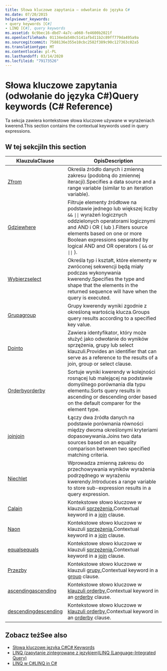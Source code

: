 ```yaml
---
title: Słowa kluczowe zapytania — odwołanie do języka C#
ms.date: 07/20/2015
helpviewer_keywords:
- query keywords [C#]
- LINQ [C#], query keywords
ms.assetid: 6c9bec16-dbd7-4a7c-a060-fe4600b2021f
ms.openlocfilehash: 01134eda540c5141afbd11b2c89ff779da495a9a
ms.sourcegitcommit: 7588136e355e10cbc2582f389c90c127363c02a5
ms.translationtype: MT
ms.contentlocale: pl-PL
ms.lasthandoff: 03/14/2020
ms.locfileid: "79173526"
---
```

# <a name="query-keywords-c-reference"></a><span data-ttu-id="0cf81-102">Słowa kluczowe zapytania (odwołanie do języka C#)</span><span class="sxs-lookup"><span data-stu-id="0cf81-102">Query keywords (C# Reference)</span></span>

<span data-ttu-id="0cf81-103">Ta sekcja zawiera kontekstowe słowa kluczowe używane w wyrażeniach kwerend.</span><span class="sxs-lookup"><span data-stu-id="0cf81-103">This section contains the contextual keywords used in query expressions.</span></span>

## <a name="in-this-section"></a><span data-ttu-id="0cf81-104">W tej sekcji</span><span class="sxs-lookup"><span data-stu-id="0cf81-104">In this section</span></span>

|<span data-ttu-id="0cf81-105">Klauzula</span><span class="sxs-lookup"><span data-stu-id="0cf81-105">Clause</span></span>|<span data-ttu-id="0cf81-106">Opis</span><span class="sxs-lookup"><span data-stu-id="0cf81-106">Description</span></span>|
|------------|-----------------|
|[<span data-ttu-id="0cf81-107">Z</span><span class="sxs-lookup"><span data-stu-id="0cf81-107">from</span></span>](from-clause.md)|<span data-ttu-id="0cf81-108">Określa źródło danych i zmienną zakresu (podobną do zmiennej iteracji).</span><span class="sxs-lookup"><span data-stu-id="0cf81-108">Specifies a data source and a range variable (similar to an iteration variable).</span></span>|
|[<span data-ttu-id="0cf81-109">Gdzie</span><span class="sxs-lookup"><span data-stu-id="0cf81-109">where</span></span>](where-clause.md)|<span data-ttu-id="0cf81-110">Filtruje elementy źródłowe na podstawie jednego lub większej liczby `&&` <code>&#124;&#124;</code> wyrażeń logicznych oddzielonych operatorami logicznymi and AND i OR ( lub ).</span><span class="sxs-lookup"><span data-stu-id="0cf81-110">Filters source elements based on one or more Boolean expressions separated by logical AND and OR operators ( `&&` or <code>&#124;&#124;</code> ).</span></span>|
|[<span data-ttu-id="0cf81-111">Wybierz</span><span class="sxs-lookup"><span data-stu-id="0cf81-111">select</span></span>](select-clause.md)|<span data-ttu-id="0cf81-112">Określa typ i kształt, które elementy w zwróconej sekwencji będą miały podczas wykonywania kwerendy.</span><span class="sxs-lookup"><span data-stu-id="0cf81-112">Specifies the type and shape that the elements in the returned sequence will have when the query is executed.</span></span>|
|[<span data-ttu-id="0cf81-113">Grupa</span><span class="sxs-lookup"><span data-stu-id="0cf81-113">group</span></span>](group-clause.md)|<span data-ttu-id="0cf81-114">Grupy kwerendy wyniki zgodnie z określoną wartością klucza.</span><span class="sxs-lookup"><span data-stu-id="0cf81-114">Groups query results according to a specified key value.</span></span>|
|[<span data-ttu-id="0cf81-115">Do</span><span class="sxs-lookup"><span data-stu-id="0cf81-115">into</span></span>](into.md)|<span data-ttu-id="0cf81-116">Zawiera identyfikator, który może służyć jako odwołanie do wyników sprzężenia, grupy lub select klauzuli.</span><span class="sxs-lookup"><span data-stu-id="0cf81-116">Provides an identifier that can serve as a reference to the results of a join, group or select clause.</span></span>|
|[<span data-ttu-id="0cf81-117">Orderby</span><span class="sxs-lookup"><span data-stu-id="0cf81-117">orderby</span></span>](orderby-clause.md)|<span data-ttu-id="0cf81-118">Sortuje wyniki kwerendy w kolejności rosnącej lub malejącej na podstawie domyślnego porównania dla typu elementu.</span><span class="sxs-lookup"><span data-stu-id="0cf81-118">Sorts query results in ascending or descending order based on the default comparer for the element type.</span></span>|
|[<span data-ttu-id="0cf81-119">join</span><span class="sxs-lookup"><span data-stu-id="0cf81-119">join</span></span>](join-clause.md)|<span data-ttu-id="0cf81-120">Łączy dwa źródła danych na podstawie porównania równości między dwoma określonymi kryteriami dopasowywania.</span><span class="sxs-lookup"><span data-stu-id="0cf81-120">Joins two data sources based on an equality comparison between two specified matching criteria.</span></span>|
|[<span data-ttu-id="0cf81-121">Niech</span><span class="sxs-lookup"><span data-stu-id="0cf81-121">let</span></span>](let-clause.md)|<span data-ttu-id="0cf81-122">Wprowadza zmienną zakresu do przechowywania wyników wyrażenia podrzędnego w wyrażeniu kwerendy.</span><span class="sxs-lookup"><span data-stu-id="0cf81-122">Introduces a range variable to store sub-expression results in a query expression.</span></span>|
|[<span data-ttu-id="0cf81-123">Cala</span><span class="sxs-lookup"><span data-stu-id="0cf81-123">in</span></span>](in.md)|<span data-ttu-id="0cf81-124">Kontekstowe słowo kluczowe w klauzuli [sprzężenia.](join-clause.md)</span><span class="sxs-lookup"><span data-stu-id="0cf81-124">Contextual keyword in a [join](join-clause.md) clause.</span></span>|
|[<span data-ttu-id="0cf81-125">Na</span><span class="sxs-lookup"><span data-stu-id="0cf81-125">on</span></span>](on.md)|<span data-ttu-id="0cf81-126">Kontekstowe słowo kluczowe w klauzuli [sprzężenia.](join-clause.md)</span><span class="sxs-lookup"><span data-stu-id="0cf81-126">Contextual keyword in a [join](join-clause.md) clause.</span></span>|
|[<span data-ttu-id="0cf81-127">equals</span><span class="sxs-lookup"><span data-stu-id="0cf81-127">equals</span></span>](equals.md)|<span data-ttu-id="0cf81-128">Kontekstowe słowo kluczowe w klauzuli [sprzężenia.](join-clause.md)</span><span class="sxs-lookup"><span data-stu-id="0cf81-128">Contextual keyword in a [join](join-clause.md) clause.</span></span>|
|[<span data-ttu-id="0cf81-129">Przez</span><span class="sxs-lookup"><span data-stu-id="0cf81-129">by</span></span>](by.md)|<span data-ttu-id="0cf81-130">Kontekstowe słowo kluczowe w klauzuli [grupy.](group-clause.md)</span><span class="sxs-lookup"><span data-stu-id="0cf81-130">Contextual keyword in a [group](group-clause.md) clause.</span></span>|
|[<span data-ttu-id="0cf81-131">ascending</span><span class="sxs-lookup"><span data-stu-id="0cf81-131">ascending</span></span>](ascending.md)|<span data-ttu-id="0cf81-132">Kontekstowe słowo kluczowe w [klauzuli orderby.](orderby-clause.md)</span><span class="sxs-lookup"><span data-stu-id="0cf81-132">Contextual keyword in an [orderby](orderby-clause.md) clause.</span></span>|
|[<span data-ttu-id="0cf81-133">descending</span><span class="sxs-lookup"><span data-stu-id="0cf81-133">descending</span></span>](descending.md)|<span data-ttu-id="0cf81-134">Kontekstowe słowo kluczowe w [klauzuli orderby.](orderby-clause.md)</span><span class="sxs-lookup"><span data-stu-id="0cf81-134">Contextual keyword in an [orderby](orderby-clause.md) clause.</span></span>|

## <a name="see-also"></a><span data-ttu-id="0cf81-135">Zobacz też</span><span class="sxs-lookup"><span data-stu-id="0cf81-135">See also</span></span>

- [<span data-ttu-id="0cf81-136">Słowa kluczowe języka C#</span><span class="sxs-lookup"><span data-stu-id="0cf81-136">C# Keywords</span></span>](index.md)
- [<span data-ttu-id="0cf81-137">LINQ (zapytanie zintegrowane z językiem)</span><span class="sxs-lookup"><span data-stu-id="0cf81-137">LINQ (Language-Integrated Query)</span></span>](../../programming-guide/concepts/linq/index.md)
- [<span data-ttu-id="0cf81-138">LINQ w C#</span><span class="sxs-lookup"><span data-stu-id="0cf81-138">LINQ in C#</span></span>](../../linq/index.md)
